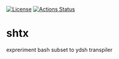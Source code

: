 [![License](https://img.shields.io/badge/license-Apache%202-blue.svg)](https://opensource.org/licenses/Apache-2.0)
[![Actions Status](https://github.com/sekiguchi-nagisa/shtx/workflows/badge.svg)](https://github.com/sekiguchi-nagisa/shtx/actions)

# shtx
expreriment bash subset to ydsh transpiler
